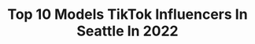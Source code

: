 ---
title: Top 10 Models TikTok Influencers In Seattle In 2022
description: >-
  Find top models TikTok influencers in Seattle in 2022. Most popular hashtags: #fyp #washington #foryou #seattle.
platform: TikTok
hits: 18
text_top: See the most popular TikTok profiles on inBeat.
text_bottom: Our platform has 18 TikTok influencers like this in Seattle, United States for you to connect with.
profiles:
  - username: "likes_jo"
    fullname: >-
      likes_jo
    bio: >-
      Pay my bills
    location: "United States"
    followers: 116600
    engagement: 1396
    commentsToLikes: 0.023093
    id: ck9e1fd8baerb0j78q7cpbipv
    verified: false
    hashtags: "#justjo, #fyp, #duet, #model"
  - username: "w.keogh"
    fullname: >-
      Billy Keogh
    bio: >-
      “What’s 9+10?” my instagram is pretty boring
    location: "United States"
    followers: 148200
    engagement: 1495
    commentsToLikes: 0.022608
    id: ckajk15bjnvfe0i78fqjnk4wo
    verified: false
    hashtags: "#morningcheer, #duet, #mycostume, #biologicalbrothers"
  - username: "kuhleeuh"
    fullname: >-
      Kalia 🎤❤
    bio: >-
      ✨Kalia| Seattle,WA| Black/Filipina| Singer| Model IG: kuhleeuh ✨
    location: "United States"
    followers: 923400
    engagement: 2574
    commentsToLikes: 0.056664
    id: ck8khqqd8ny2v0j78w5tkbw1j
    verified: true
    hashtags: "#happyhalloween, #kendrascott, #sponsored, #dutchbros"
  - username: "emmyvanliew"
    fullname: >-
      emmy
    bio: >-
      model for smg management 📍los angeles/seattle 👻 snapchat: emilycv2000
    location: "United States"
    followers: 55200
    engagement: 1632
    commentsToLikes: 0.025005
    id: ckacwljqdt49d0i781dt25b7k
    verified: false
    hashtags: "#razrfit, #oikosonetrip, #dracomalfoy, #dracotok"
  - username: "cece.chan"
    fullname: >-
      Cece Chan
    bio: >-
      Seattle, Wa🗻 19🇨🇳 LOVE GOD AND ANTI-RACISM
    location: "United States"
    followers: 2142
    engagement: 1366
    commentsToLikes: 0.034665
    id: ck9kbohxkm2vd0j78t4nphncn
    verified: false
    hashtags: "#justice, #god, #xyzbca, #coronavirus"
  - username: "ryanlfrench"
    fullname: >-
      Ryan L French
    bio: >-
      Full time photographer/videographer with a cute dog. More on IG! . Seattle, WA
    location: "United States"
    followers: 55200
    engagement: 1700
    commentsToLikes: 0.010771
    id: ckc2ze2s6qcc60j23lrwqebzg
    verified: false
    hashtags: "#covid19, #pnw, #photographer, #bts"
  - username: "brianbosche"
    fullname: >-
      Brian Bosché
    bio: >-
      Welcome to Creativity TikTok Mostly photo and video tips 📸 Seattle, WA
    location: "United States"
    followers: 317500
    engagement: 749
    commentsToLikes: 0.012037
    id: ck83ywe33wcb60j785hjhh58f
    verified: false
    hashtags: "#videomagic, #adobe, #seattle, #creative"
  - username: "kembelyaa"
    fullname: >-
      Kembely Ardon
    bio: >-
      19👸🏻 Salvadoreña 🇸🇻 SEATTLE 📍❤️ 25k
    location: "United States"
    followers: 18600
    engagement: 717
    commentsToLikes: 0.025657
    id: ckbeu4yo2dcsi0j23u778sd2u
    verified: false
    hashtags: "#viral, #fyp, #latinas, #magazine"
  - username: "prof_xzavier"
    fullname: >-
      Prof_Xzavier
    bio: >-
      CEO of Aesthetics Follow me on Ig Wa 19
    location: "United States"
    followers: 12700
    engagement: 1182
    commentsToLikes: 0.044861
    id: ckbl1jeh6yfxb0j23jjd82how
    verified: false
    hashtags: "#washington, #oregon, #spokane, #aesthetic"
  - username: "iam_johnnny"
    fullname: >-
      iam_johnnny
    bio: >-
      Instagram: iam_johnnny Snap: jonathan.second OAXAQUEÑO🇲🇽
    location: "United States"
    followers: 12500
    engagement: 1283
    commentsToLikes: 0.030587
    id: ck962d2j1q4kd0j78oqf8ko76
    verified: false
    hashtags: "#mexico, #washigton, #seniors2020, #washington"
---